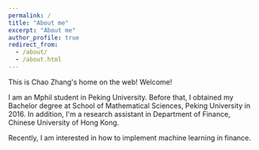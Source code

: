 ```yaml
---
permalink: /
title: "About me"
excerpt: "About me"
author_profile: true
redirect_from: 
  - /about/
  - /about.html
---
```


This is Chao Zhang's home on the web! Welcome!

I am an Mphil student in Peking University. Before that, I obtained my Bachelor degree at School of Mathematical Sciences, Peking University in 2016. In addition, I'm a research assistant in Department of Finance, Chinese University of Hong Kong.  

Recently, I am interested in how to implement machine learning in finance.